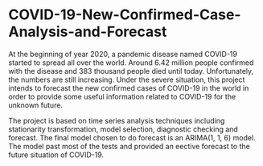 # COVID-19-New-Confirmed-Case-Analysis-and-Forecast
At the beginning of year 2020, a pandemic disease named COVID-19 started to spread all over the world. Around 6.42 million people confirmed with the disease and 383 thousand people died until today. Unfortunately, the numbers are still increasing. Under the severe situation, this project intends to forecast the new confirmed cases of COVID-19 in the world in order to provide some useful information related to COVID-19 for the unknown future.

The project is based on time series analysis techniques including stationarity transformation, model selection, diagnostic checking and forecast. The final model chosen to do forecast is an ARIMA(1, 1, 6) model. The model past most of the tests and provided an e ective forecast to the future situation of COVID-19.
